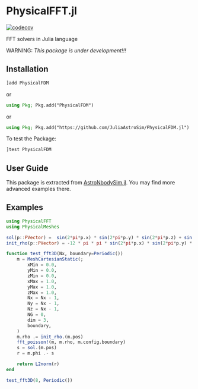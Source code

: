 # PhysicalFFT.jl

[![codecov](https://codecov.io/gh/JuliaAstroSim/PhysicalFFT.jl/graph/badge.svg?token=AtZqmsUQEj)](https://codecov.io/gh/JuliaAstroSim/PhysicalFFT.jl)

FFT solvers in Julia language

WARNING: *This package is under development!!!*

## Installation

```julia
]add PhysicalFDM
```

or

```julia
using Pkg; Pkg.add("PhysicalFDM")
```

or

```julia
using Pkg; Pkg.add("https://github.com/JuliaAstroSim/PhysicalFDM.jl")
```

To test the Package:
```julia
]test PhysicalFDM
```

## User Guide

This package is extracted from [AstroNbodySim.jl](https://github.com/JuliaAstroSim/AstroNbodySim.jl). You may find more advanced examples there.

## Examples

```julia
using PhysicalFFT
using PhysicalMeshes

sol(p::PVector) =  sin(2*pi*p.x) * sin(2*pi*p.y) * sin(2*pi*p.z) + sin(32*pi*p.x) * sin(32*pi*p.y) * sin(2*pi*p.z) / 256
init_rho(p::PVector) = -12 * pi * pi * sin(2*pi*p.x) * sin(2*pi*p.y) * sin(2*pi*p.z) - 12 * pi * pi * sin(32*pi*p.x) * sin(32*pi*p.y) * sin(32*pi*p.z)

function test_fft3D(Nx, boundary=Periodic())
    m = MeshCartesianStatic(;
        xMin = 0.0,
        yMin = 0.0,
        zMin = 0.0,
        xMax = 1.0,
        yMax = 1.0,
        zMax = 1.0,
        Nx = Nx - 1,
        Ny = Nx - 1,
        Nz = Nx - 1,
        NG = 0,
        dim = 3,
        boundary,
    )
    m.rho .= init_rho.(m.pos)
    fft_poisson!(m, m.rho, m.config.boundary)
    s = sol.(m.pos)
    r = m.phi .- s

    return L2norm(r)
end

test_fft3D(8, Periodic())
```
